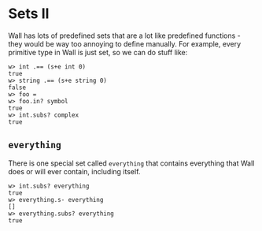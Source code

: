 # Sets II

Wall has lots of predefined sets that are a lot like predefined functions - they would be way too annoying to define manually.  For example, every primitive type in Wall is just set, so we can do stuff like:

```
w> int .== (s+e int 0)
true
w> string .== (s+e string 0)
false
w> foo =
w> foo.in? symbol
true
w> int.subs? complex
true
```

## `everything`

There is one special set called `everything` that contains everything that Wall does or will ever contain, including itself.

```
w> int.subs? everything
true
w> everything.s- everything
[]
w> everything.subs? everything
true
```